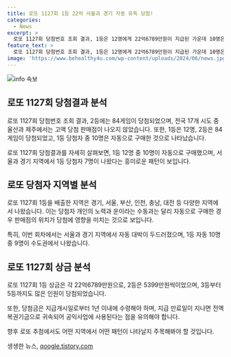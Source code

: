```yaml
---
title: 로또 1127회 1등 22억 서울과 경기 자동 유독 당첨!
categories:
  - News
excerpt: >
  로또 1127회 당첨번호 조회 결과, 1등은 12명에게 22억6789만원이 지급된 가운데 10명은 자동으로, 2명은 수동으로 당첨됐다. 2등은 84게임이며 5399만원씩 받는다. 이번 회차에는 울산과 제주에서 고액(1,2등) 당첨 판매점이 나오지 않았다. 서울과 경기에서 1등 당첨자 7명이 나왔고, 이들은 로또복권 판매점의 위치와의 연관성에 대한 관심을 불러일으켰다. 10개의 자동 1등 당첨자 중 9명이 서울과 경기 지역에서 나왔다. 물론 판매점 수는 당첨에 직접적인 영향을 미치지는 않지만, 이번 회차에서는 서울과 경기에서 특히 많은 당첨자가 나왔다.
feature_text: >
  로또 1127회 당첨번호 조회 결과, 1등은 12명에게 22억6789만원이 지급된 가운데 10명은 자동으로, 2명은 수동으로 당첨됐다. 2등은 84게임이며 5399만원씩 받는다. 이번 회차에는 울산과 제주에서 고액(1,2등) 당첨 판매점이 나오지 않았다. 서울과 경기에서 1등 당첨자 7명이 나왔고, 이들은 로또복권 판매점의 위치와의 연관성에 대한 관심을 불러일으켰다. 10개의 자동 1등 당첨자 중 9명이 서울과 경기 지역에서 나왔다. 물론 판매점 수는 당첨에 직접적인 영향을 미치지는 않지만, 이번 회차에서는 서울과 경기에서 특히 많은 당첨자가 나왔다.
image: 'https://www.behealthy4u.com/wp-content/uploads/2024/06/news.jpg'
---
```


<p><img src="https://www.behealthy4u.com/wp-content/uploads/2024/06/news.jpg" alt="info 속보" /></p>

<h2 data-ke-size="size26">로또 1127회 당첨결과 분석</h2>

<p>로또 1127회 당첨번호 조회 결과, 2등에는 84게임이 당첨되었으며, 전국 17개 시도 중 울산과 제주에서는 고액 당첨 판매점이 나오지 않았습니다. 또한, 1등은 12명, 2등은 84게임이 당첨되었고, 1등 당첨자 중 10명은 자동으로 구매한 것으로 나타났습니다.</p>

<p data-ke-size="size16">로또 1127회 당첨결과를 자세히 살펴보면, 1등 12명 중 10명이 자동으로 구매했으며, 서울과 경기 지역에서 1등 당첨자 7명이 나왔다는 흥미로운 패턴이 보입니다.</p>

<h2 data-ke-size="size24">로또 당첨자 지역별 분석</h2>

<p>로또 1127회 1등을 배출한 지역은 경기, 서울, 부산, 인천, 충남, 대전 등 다양한 지역에서 나왔습니다. 이는 당첨자 개인의 노력과 운이라는 수동과는 달리 자동으로 구매한 경우 판매점의 위치가 당첨에 영향을 미치는 것으로 보입니다.</p>

<p data-ke-size="size16">특히, 이번 회차에서는 서울과 경기 지역에서 자동 대박이 두드러졌으며, 1등 자동 10명 중 9명이 수도권에서 나왔습니다.</p>

<h2 data-ke-size="size24">로또 1127회 상금 분석</h2>

<p>로또 1127회 1등 상금은 각 22억6789만원으로, 2등은 5399만원씩이었으며, 3등부터 5등까지도 많은 인원이 당첨되었습니다.</p>

<p data-ke-size="size16">또한, 당첨금은 지급개시일로부터 1년 이내에 수령해야 하며, 지급 만료일이 지나면 전액 복권기금으로 귀속되어 공익사업에 사용된다는 점을 유의해야 합니다.</p>

<p>향후 로또 추첨에서도 어떤 지역에서 어떤 패턴이 나타날지 주목해봐야 할 것입니다.</p>
생생한 뉴스, <a href="https://qoogle.tistory.com" rel="dofollow">qoogle.tistory.com</a>


